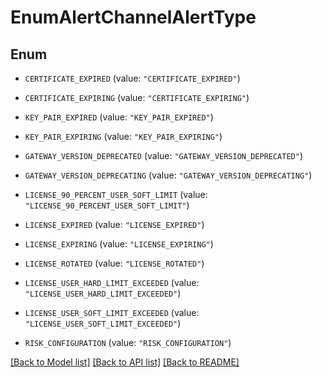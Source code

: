 # EnumAlertChannelAlertType

## Enum


* `CERTIFICATE_EXPIRED` (value: `"CERTIFICATE_EXPIRED"`)

* `CERTIFICATE_EXPIRING` (value: `"CERTIFICATE_EXPIRING"`)

* `KEY_PAIR_EXPIRED` (value: `"KEY_PAIR_EXPIRED"`)

* `KEY_PAIR_EXPIRING` (value: `"KEY_PAIR_EXPIRING"`)

* `GATEWAY_VERSION_DEPRECATED` (value: `"GATEWAY_VERSION_DEPRECATED"`)

* `GATEWAY_VERSION_DEPRECATING` (value: `"GATEWAY_VERSION_DEPRECATING"`)

* `LICENSE_90_PERCENT_USER_SOFT_LIMIT` (value: `"LICENSE_90_PERCENT_USER_SOFT_LIMIT"`)

* `LICENSE_EXPIRED` (value: `"LICENSE_EXPIRED"`)

* `LICENSE_EXPIRING` (value: `"LICENSE_EXPIRING"`)

* `LICENSE_ROTATED` (value: `"LICENSE_ROTATED"`)

* `LICENSE_USER_HARD_LIMIT_EXCEEDED` (value: `"LICENSE_USER_HARD_LIMIT_EXCEEDED"`)

* `LICENSE_USER_SOFT_LIMIT_EXCEEDED` (value: `"LICENSE_USER_SOFT_LIMIT_EXCEEDED"`)

* `RISK_CONFIGURATION` (value: `"RISK_CONFIGURATION"`)


[[Back to Model list]](../README.md#documentation-for-models) [[Back to API list]](../README.md#documentation-for-api-endpoints) [[Back to README]](../README.md)


